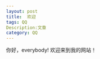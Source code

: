 ```yaml
---
layout: post   
title:  欢迎
tags: QQ         
Description:文章
category: QQ    
---
```



你好，everybody!
欢迎来到我的网站！